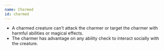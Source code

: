 ```yaml
---
name: Charmed
id: charmed
---
```

* A charmed creature can't attack the charmer or target the charmer with harmful abilities or magical effects.
* The charmer has advantage on any ability check to interact socially with the creature.

